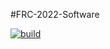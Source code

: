 #FRC-2022-Software

[![build](https://github.com/PikeRoboDevils/FRC-2022-Software/actions/workflows/build.yml/badge.svg?branch=develop)](https://github.com/PikeRoboDevils/FRC-2022-Software/actions/workflows/build.yml)
